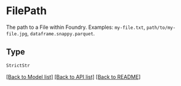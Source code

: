 # FilePath

The path to a File within Foundry. Examples: `my-file.txt`, `path/to/my-file.jpg`, `dataframe.snappy.parquet`.


## Type
```python
StrictStr
```


[[Back to Model list]](../../../README.md#models-v1-link) [[Back to API list]](../../README.md#documentation-for-api-endpoints) [[Back to README]](../../README.md)
